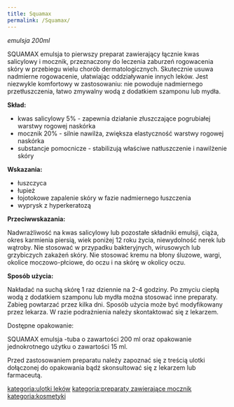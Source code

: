 ```yaml
---
title: Squamax
permalink: /Squamax/
---
```


*emulsja 200ml*

SQUAMAX emulsja to pierwszy preparat zawierający łącznie kwas salicylowy i mocznik, przeznaczony do leczenia zaburzeń rogowacenia skóry w przebiegu wielu chorób dermatologicznych. Skutecznie usuwa nadmierne rogowacenie, ułatwiając oddziaływanie innych leków. Jest niezwykle komfortowy w zastosowaniu: nie powoduje nadmiernego przetłuszczenia, łatwo zmywalny wodą z dodatkiem szamponu lub mydła.

**Skład:**

-   kwas salicylowy 5% - zapewnia działanie złuszczające pogrubiałej warstwy rogowej naskórka
-   mocznik 20% - silnie nawilża, zwiększa elastyczność warstwy rogowej naskórka
-   substancje pomocnicze - stabilizują właściwe natłuszczenie i nawilżenie skóry

**Wskazania:**

-   łuszczyca
-   łupież
-   łojotokowe zapalenie skóry w fazie nadmiernego łuszczenia
-   wyprysk z hyperkeratozą

**Przeciwwskazania:**

Nadwrażliwość na kwas salicylowy lub pozostałe składniki emulsji, ciąża, okres karmienia piersią, wiek poniżej 12 roku życia, niewydolność nerek lub wątroby. Nie stosować w przypadku bakteryjnych, wirusowych lub grzybiczych zakażeń skóry. Nie stosować kremu na błony śluzowe, wargi, okolice moczowo-płciowe, do oczu i na skórę w okolicy oczu.

**Sposób użycia:**

Nakładać na suchą skórę 1 raz dziennie na 2-4 godziny. Po zmyciu ciepłą wodą z dodatkiem szamponu lub mydła można stosować inne preparaty. Zabieg powtarzać przez kilka dni. Sposób użycia może być modyfikowany przez lekarza. W razie podrażnienia należy skontaktować się z lekarzem.

Dostępne opakowanie:

SQUAMAX emulsja -tuba o zawartości 200 ml oraz opakowanie jednokrotnego użytku o zawartości 15 ml.

Przed zastosowaniem preparatu należy zapoznać się z treścią ulotki dołączonej do opakowania bądź skonsultować się z lekarzem lub farmaceutą.

[kategoria:ulotki leków](/kategoria:ulotki_leków "wikilink") [kategoria:preparaty zawierające mocznik](/kategoria:preparaty_zawierające_mocznik "wikilink") [kategoria:kosmetyki](/kategoria:kosmetyki "wikilink")